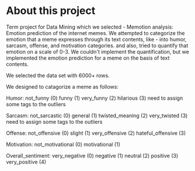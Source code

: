 #   About this project
Term project for Data Mining which we selected - Memotion analysis: Emotion prediction of the internet memes. We attempted to categorize the emotion that a meme expresses through its text contents, like - into humor, sarcasm, offense, and motivation categories.  and also, tried to quantify that emotion on a scale of 0-3. We couldn't implement the quantification, but we implemented the emotion prediction for a meme on the basis of text contents.

We selected the data set with 6000+ rows.

We designed to catagorize a meme as follows:

Humor:
not_funny   (0)
funny       (1)
very_funny  (2)
hilarious   (3)
need to assign some tags to the outliers

Sarcasm:
not_sarcastic   (0)
general         (1)
twisted_meaning (2)
very_twisted    (3)
need to assign some tags to the outliers

Offense:
not_offensive     (0)
slight            (1)
very_offensive    (2)
hateful_offensive (3)

Motivation:
not_motivational  (0)
motivational      (1)

Overall_sentiment:
very_negative   (0)
negative        (1)
neutral         (2)
positive        (3)
very_positive   (4)
